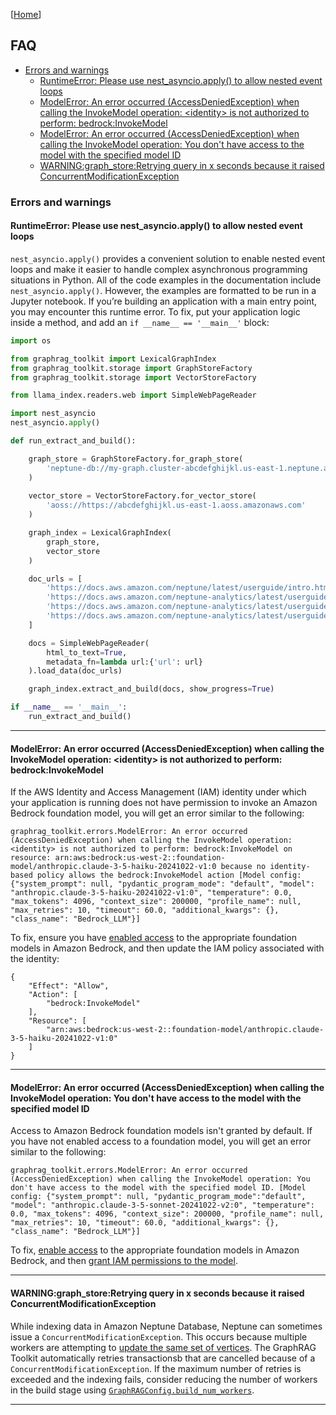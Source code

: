 [[Home](./)]

## FAQ

  - [Errors and warnings](#errors-and-warnings)
    - [RuntimeError: Please use nest_asyncio.apply() to allow nested event loops](#runtimeerror-please-use-nest_asyncioapply-to-allow-nested-event-loops)
    - [ModelError: An error occurred (AccessDeniedException) when calling the InvokeModel operation: \<identity\> is not authorized to perform: bedrock:InvokeModel](#modelerror-an-error-occurred-accessdeniedexception-when-calling-the-invokemodel-operation-identity-is-not-authorized-to-perform-bedrockinvokemodel)
    - [ModelError: An error occurred (AccessDeniedException) when calling the InvokeModel operation: You don't have access to the model with the specified model ID](#modelerror-an-error-occurred-accessdeniedexception-when-calling-the-invokemodel-operation-you-dont-have-access-to-the-model-with-the-specified-model-id)
    - [WARNING:graph_store:Retrying query in x seconds because it raised ConcurrentModificationException](#warninggraph_storeretrying-query-in-x-seconds-because-it-raised-concurrentmodificationexception)

### Errors and warnings

#### RuntimeError: Please use nest_asyncio.apply() to allow nested event loops

`nest_asyncio.apply()` provides a convenient solution to enable nested event loops and make it easier to handle complex asynchronous programming situations in Python. All of the code examples in the documentation include `nest_asyncio.apply()`. However, the examples are formatted to be run in a Jupyter notebook. If you’re building an application with a main entry point, you may encounter this runtime error. To fix, put your application logic inside a method, and add an `if __name__ == '__main__'` block:

```python
import os

from graphrag_toolkit import LexicalGraphIndex
from graphrag_toolkit.storage import GraphStoreFactory
from graphrag_toolkit.storage import VectorStoreFactory

from llama_index.readers.web import SimpleWebPageReader

import nest_asyncio
nest_asyncio.apply()

def run_extract_and_build():

    graph_store = GraphStoreFactory.for_graph_store(
        'neptune-db://my-graph.cluster-abcdefghijkl.us-east-1.neptune.amazonaws.com'
    )
    
    vector_store = VectorStoreFactory.for_vector_store(
        'aoss://https://abcdefghijkl.us-east-1.aoss.amazonaws.com'
    )

    graph_index = LexicalGraphIndex(
        graph_store, 
        vector_store
    )

    doc_urls = [
        'https://docs.aws.amazon.com/neptune/latest/userguide/intro.html',
        'https://docs.aws.amazon.com/neptune-analytics/latest/userguide/what-is-neptune-analytics.html',
        'https://docs.aws.amazon.com/neptune-analytics/latest/userguide/neptune-analytics-features.html',
        'https://docs.aws.amazon.com/neptune-analytics/latest/userguide/neptune-analytics-vs-neptune-database.html'
    ]

    docs = SimpleWebPageReader(
        html_to_text=True,
        metadata_fn=lambda url:{'url': url}
    ).load_data(doc_urls)

    graph_index.extract_and_build(docs, show_progress=True)

if __name__ == '__main__':
    run_extract_and_build()
```

---

#### ModelError: An error occurred (AccessDeniedException) when calling the InvokeModel operation: \<identity\> is not authorized to perform: bedrock:InvokeModel

If the AWS Identity and Access Management (IAM) identity under which your application is running does not have permission to invoke an Amazon Bedrock foundation model, you will get an error similar to the following:

```
graphrag_toolkit.errors.ModelError: An error occurred (AccessDeniedException) when calling the InvokeModel operation: <identity> is not authorized to perform: bedrock:InvokeModel on resource: arn:aws:bedrock:us-west-2::foundation-model/anthropic.claude-3-5-haiku-20241022-v1:0 because no identity-based policy allows the bedrock:InvokeModel action [Model config: {"system_prompt": null, "pydantic_program_mode": "default", "model": "anthropic.claude-3-5-haiku-20241022-v1:0", "temperature": 0.0, "max_tokens": 4096, "context_size": 200000, "profile_name": null, "max_retries": 10, "timeout": 60.0, "additional_kwargs": {}, "class_name": "Bedrock_LLM"}]
```

To fix, ensure you have [enabled access](https://docs.aws.amazon.com/bedrock/latest/userguide/model-access.html) to the appropriate foundation models in Amazon Bedrock, and then update the IAM policy associated with the identity:

```
{
    "Effect": "Allow",
    "Action": [
        "bedrock:InvokeModel"
    ],
    "Resource": [
        "arn:aws:bedrock:us-west-2::foundation-model/anthropic.claude-3-5-haiku-20241022-v1:0"
    ]
}
```

---

#### ModelError: An error occurred (AccessDeniedException) when calling the InvokeModel operation: You don't have access to the model with the specified model ID

Access to Amazon Bedrock foundation models isn't granted by default. If you have not enabled access to a foundation model, you will get an error similar to the following:

```
graphrag_toolkit.errors.ModelError: An error occurred (AccessDeniedException) when calling the InvokeModel operation: You don't have access to the model with the specified model ID. [Model config: {"system_prompt": null, "pydantic_program_mode":"default", "model": "anthropic.claude-3-5-sonnet-20241022-v2:0", "temperature": 0.0, "max_tokens": 4096, "context_size": 200000, "profile_name": null, "max_retries": 10, "timeout": 60.0, "additional_kwargs": {}, "class_name": "Bedrock_LLM"}]
```

To fix,  [enable access](https://docs.aws.amazon.com/bedrock/latest/userguide/model-access.html) to the appropriate foundation models in Amazon Bedrock, and then [grant IAM permissions to the model](#modelerror-an-error-occurred-accessdeniedexception-when-calling-the-invokemodel-operation-identity-is-not-authorized-to-perform-bedrockinvokemodel).

---

#### WARNING:graph_store:Retrying query in x seconds because it raised ConcurrentModificationException

While indexing data in Amazon Neptune Database, Neptune can sometimes issue a `ConcurrentModificationException`. This occurs because multiple workers are attempting to [update the same set of vertices](https://docs.aws.amazon.com/neptune/latest/userguide/transactions-exceptions.html). The GraphRAG Toolkit automatically retries transactionsb that are cancelled because of a `ConcurrentModificationException`. If the maximum number of retries is exceeded and the indexing fails, consider reducing the number of workers in the build stage using [`GraphRAGConfig.build_num_workers`](./configuration.md#graphragconfig).

---
